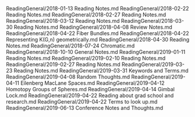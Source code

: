 
ReadingGeneral/2018-01-13 Reading Notes.md
ReadingGeneral/2018-02-22 Reading Notes.md
ReadingGeneral/2018-02-27 Reading Notes.md
ReadingGeneral/2018-03-12 Reading Notes.md
ReadingGeneral/2018-03-30 Reading Notes.md
ReadingGeneral/2018-04-08 Review Notes.md
ReadingGeneral/2018-04-22 Fiber Bundles.md
ReadingGeneral/2018-04-22 Representing K(G,n) geometrically.md
ReadingGeneral/2018-04-30 Reading Notes.md
ReadingGeneral/2018-07-24 Chromatic.md
ReadingGeneral/2018-10-10 General Notes.md
ReadingGeneral/2019-01-11 Reading Notes.md
ReadingGeneral/2019-02-10 Reading Notes.md
ReadingGeneral/2019-02-27 Reading Notes.md
ReadingGeneral/2019-03-23 Reading Notes.md
ReadingGeneral/2019-03-31 Keywords and Terms.md
ReadingGeneral/2019-04-08 Random Thoughts.md
ReadingGeneral/2019-04-11 Eilenberg MacLane Spaces.md
ReadingGeneral/2019-04-12 Homotopy Groups of Spheres.md
ReadingGeneral/2019-04-14 Gimbal Lock.md
ReadingGeneral/2019-04-22 Reading about grad school and research.md
ReadingGeneral/2019-04-22 Terms to look up.md
ReadingGeneral/2019-06-13 Conference Notes and Thoughts.md
